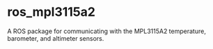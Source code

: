# ros_mpl3115a2
A ROS package for communicating with the MPL3115A2 temperature, barometer, and altimeter sensors.
